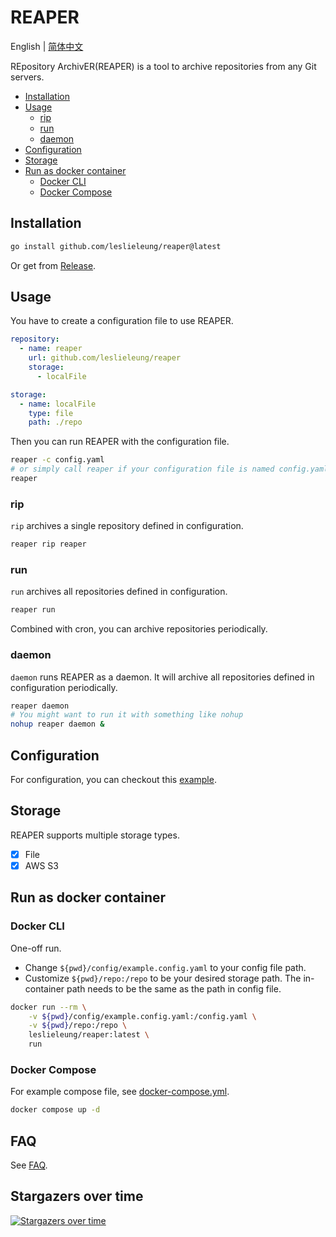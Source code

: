 # REAPER

English | [简体中文](README_zh.md)

REpository ArchivER(REAPER) is a tool to archive repositories from any Git servers.

- [Installation](#installation)
- [Usage](#usage)
  - [rip](#rip)
  - [run](#run)
  - [daemon](#daemon)
- [Configuration](#configuration)
- [Storage](#storage)
- [Run as docker container](#run-as-docker-container)
  - [Docker CLI](#docker-cli)
  - [Docker Compose](#docker-compose)

## Installation

```bash
go install github.com/leslieleung/reaper@latest
```

Or get from [Release](https://github.com/LeslieLeung/reaper/releases).

## Usage

You have to create a configuration file to use REAPER.

```yaml
repository:
  - name: reaper
    url: github.com/leslieleung/reaper
    storage:
      - localFile

storage:
  - name: localFile
    type: file
    path: ./repo
```

Then you can run REAPER with the configuration file.

```bash
reaper -c config.yaml
# or simply call reaper if your configuration file is named config.yaml
reaper
```

### rip

`rip` archives a single repository defined in configuration.

```bash
reaper rip reaper
```

### run

`run` archives all repositories defined in configuration.

```bash
reaper run
```

Combined with cron, you can archive repositories periodically.

### daemon

`daemon` runs REAPER as a daemon. It will archive all repositories defined in configuration periodically.

```bash
reaper daemon
# You might want to run it with something like nohup
nohup reaper daemon &
```

## Configuration

For configuration, you can checkout this [example](config/example.config.yaml).

## Storage

REAPER supports multiple storage types.

- [x] File
- [x] AWS S3

## Run as docker container

### Docker CLI

One-off run. 
- Change `${pwd}/config/example.config.yaml` to your config file path.
- Customize `${pwd}/repo:/repo` to be your desired storage path. The in-container path needs to be the same as the path in config file.

```bash
docker run --rm \
    -v ${pwd}/config/example.config.yaml:/config.yaml \
    -v ${pwd}/repo:/repo \
    leslieleung/reaper:latest \
    run
```

### Docker Compose

For example compose file, see [docker-compose.yml](docker-compose.yml).

```bash
docker compose up -d
```

## FAQ

See [FAQ](https://github.com/LeslieLeung/reaper/wiki/FAQ).

## Stargazers over time

[![Stargazers over time](https://starchart.cc/LeslieLeung/reaper.svg)](https://starchart.cc/LeslieLeung/reaper)

